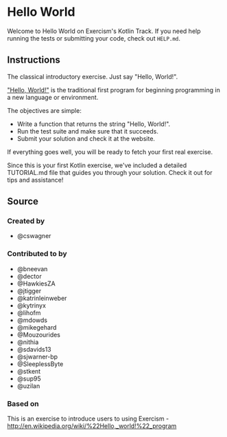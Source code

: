 # Hello World

Welcome to Hello World on Exercism's Kotlin Track.
If you need help running the tests or submitting your code, check out `HELP.md`.

## Instructions

The classical introductory exercise. Just say "Hello, World!".

["Hello, World!"](http://en.wikipedia.org/wiki/%22Hello,_world!%22_program) is
the traditional first program for beginning programming in a new language
or environment.

The objectives are simple:

- Write a function that returns the string "Hello, World!".
- Run the test suite and make sure that it succeeds.
- Submit your solution and check it at the website.

If everything goes well, you will be ready to fetch your first real exercise.

Since this is your first Kotlin exercise, we've included a detailed TUTORIAL.md
file that guides you through your solution. Check it out for tips and
assistance!

## Source

### Created by

- @cswagner

### Contributed to by

- @bneevan
- @dector
- @HawkiesZA
- @jtigger
- @katrinleinweber
- @kytrinyx
- @lihofm
- @mdowds
- @mikegehard
- @Mouzourides
- @nithia
- @sdavids13
- @sjwarner-bp
- @SleeplessByte
- @stkent
- @sup95
- @uzilan

### Based on

This is an exercise to introduce users to using Exercism - http://en.wikipedia.org/wiki/%22Hello,_world!%22_program
